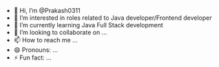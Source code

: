 - 👋 Hi, I’m @Prakash0311
- 👀 I’m interested in roles related to Java developer/Frontend developer
- 🌱 I’m currently learning Java Full Stack development
- 💞️ I’m looking to collaborate on ...
- 📫 How to reach me ...
- 😄 Pronouns: ...
- ⚡ Fun fact: ...

<!---
Prakash0311/Prakash0311 is a ✨ special ✨ repository because its `README.md` (this file) appears on your GitHub profile.
You can click the Preview link to take a look at your changes.
--->
